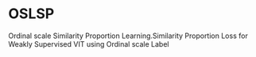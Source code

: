 # OSLSP
Ordinal scale Similarity Proportion Learning.Similarity Proportion Loss for Weakly Supervised VIT using Ordinal scale Label 
